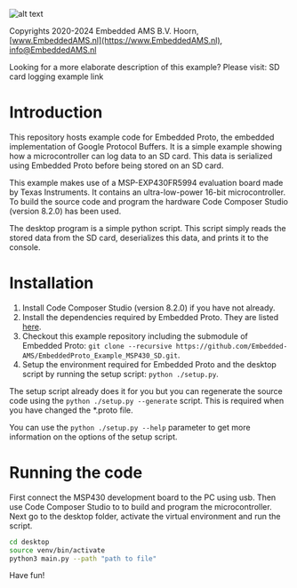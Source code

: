 
![alt text](https://embeddedproto.com/wp-content/uploads/2022/04/Embedded_Proto.png "Embedded Proto Logo")


Copyrights 2020-2024 Embedded AMS B.V. Hoorn, [www.EmbeddedAMS.nl](https://www.EmbeddedAMS.nl), [info@EmbeddedAMS.nl](mailto:info@EmbeddedAMS.nl)


Looking for a more elaborate description of this example? Please visit: SD card logging example link


# Introduction

This repository hosts example code for Embedded Proto, the embedded implementation of Google Protocol Buffers. It is a simple example showing how a microcontroller can log data to an SD card.
This data is serialized using Embedded Proto before being stored on an SD card.

<!--![alt text](https://embeddedproto.com/wp-content/uploads/2020/05/fun_fair_game__pxfuel.jpg "Fun Fair Game")-->

This example makes use of a MSP-EXP430FR5994 evaluation board made by Texas Instruments. It contains an ultra-low-power 16-bit microcontroller. To build the source code and program the hardware Code Composer Studio (version 8.2.0) has been used. 

The desktop program is a simple python script. This script simply reads the stored data from the SD card, deserializes this data, and prints it to the console.


# Installation

1. Install Code Composer Studio (version 8.2.0) if you have not already.
2. Install the dependencies required by Embedded Proto. They are listed [here](https://github.com/Embedded-AMS/EmbeddedProto).
3. Checkout this example repository including the submodule of Embedded Proto: `git clone --recursive https://github.com/Embedded-AMS/EmbeddedProto_Example_MSP430_SD.git`.
5. Setup the environment required for Embedded Proto and the desktop script by running the setup script: `python ./setup.py`.

The setup script already does it for you but you can regenerate the source code using the `python ./setup.py --generate` script. This is required when you have changed the \*.proto file. 

You can use the `python ./setup.py --help` parameter to get more information on the options of the setup script.


# Running the code

First connect the MSP430 development board to the PC using usb. Then use Code Composer Studio to to build and program the microcontroller. Next go to the desktop folder, activate the virtual environment and run the script. 

```bash
cd desktop
source venv/bin/activate
python3 main.py --path "path to file"
```

Have fun!
